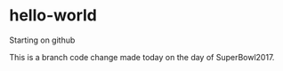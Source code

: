 # hello-world
Starting on github

This is a branch code change made today on the day of SuperBowl2017.
